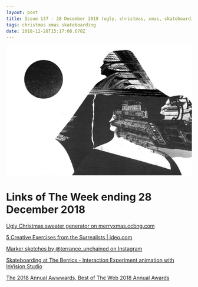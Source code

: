 ```yaml
---
layout: post
title: Issue 137 - 28 December 2018 (ugly, christmas, xmas, skateboarding)
tags: christmas xmas skateboarding
date: 2018-12-28T15:17:08.678Z
---
```

![5 Creative Exercises from the Surrealists](/assets/uploads/issue-137.jpg "5 Creative Exercises from the Surrealists")

# Links of The Week ending 28 December 2018

<a href="http://merryxmas.ccbng.com/" target="_blank">Ugly Christmas sweater generator on merryxmas.ccbng.com</a>

<a href="https://www.ideo.com/blog/5-creative-exercises-from-the-surrealists" target="_blank">5 Creative Exercises from the Surrealists | ideo.com</a>

<a href="https://www.instagram.com/p/Brfcl7pB9K6/" target="_blank">Marker sketches by @terrance_unchained on Instagram</a>

<a href="https://dribbble.com/shots/5731414-The-Berrics-Interaction-Experiment" target="_blank">Skateboarding at The Berrics - Interaction Experiment animation with InVision Studio</a>

<a href="https://annual.awwwards.com/" target="_blank">The 2018 Annual Awwwards, Best of The Web 2018 Annual Awards</a>